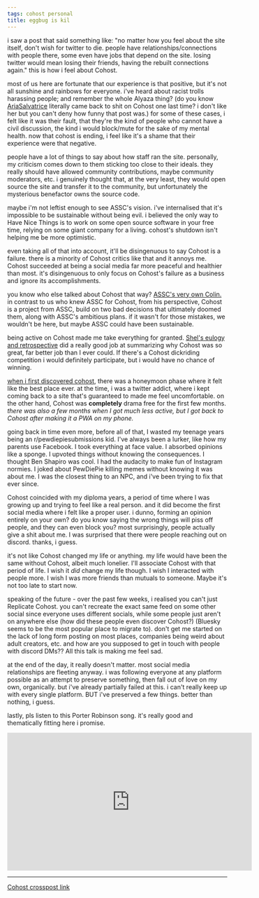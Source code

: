 ```yaml
---
tags: cohost personal
title: eggbug is kil
---
```


i saw a post that said something like: "no matter how you feel about the site itself, don't wish for twitter to die. people have relationships/connections with people there, some even have jobs that depend on the site. losing twitter would mean losing their friends, having the rebuilt connections again." this is how i feel about Cohost.

most of us here are fortunate that our experience is that positive, but it's not all sunshine and rainbows for everyone. i've heard about racist trolls harassing people; and remember the whole Alyaza thing? (do you know [AriaSalvatrice](https://cohost.org/AriaSalvatrice/post/7613926-wow-i-have-a-lot-of) literally came back to shit on Cohost one last time? i don't like her but you can't deny how funny that post was.) for some of these cases, i felt like it was their fault, that they're the kind of people who cannot have a civil discussion, the kind i would block/mute for the sake of my mental health. now that cohost is ending, i feel like it's a shame that their experience were that negative.

people have a lot of things to say about how staff ran the site. personally, my criticism comes down to them sticking too close to their ideals. they really should have allowed community contributions, maybe community moderators, etc. i genuinely thought that, at the very least, they would open source the site and transfer it to the community, but unfortunately the mysterious benefactor owns the source code.

maybe i'm not leftist enough to see ASSC's vision. i've internalised that it's impossible to be sustainable without being evil. i believed the only way to Have Nice Things is to work on some open source software in your free time, relying on some giant company for a living. cohost's shutdown isn't helping me be more optimistic.

even taking all of that into account, it'll be disingenuous to say Cohost is a failure. there is a minority of Cohost critics like that and it annoys me. Cohost succeeded at being a social media far more peaceful and healthier than most. it's disingenuous to only focus on Cohost's failure as a business and ignore its accomplishments.

you know who else talked about Cohost that way? [ASSC's very own Colin.](https://gameboat.org/2024/09/10/some-thoughts-on-the-end-of-cohost/) in contrast to us who knew ASSC for Cohost, from his perspective, Cohost is a project from ASSC, build on two bad decisions that ultimately doomed them, along with ASSC's ambitious plans. if it wasn't for those mistakes, we wouldn't be here, but maybe ASSC could have been sustainable.

being active on Cohost made me take everything for granted. [Shel's eulogy and retrospective](https://shelraphen.com/cohost-eulogy-retrospective/) did a really good job at summarizing why Cohost was so great, far better job than I ever could. If there's a Cohost dickriding competition i would definitely participate, but i would have no chance of winning.

[when i first discovered cohost](https://cohost.org/meow-d/post/154037-first-post), there was a honeymoon phase where it felt like the best place ever. at the time, i was a twitter addict, where i kept coming back to a site that's guaranteed to made me feel uncomfortable. on the other hand, Cohost was **completely** drama free for the first few months. _there was also a few months when I got much less active, but I got back to Cohost after making it a PWA on my phone._

going back in time even more, before all of that, I wasted my teenage years being an r/pewdiepiesubmissions kid. I've always been a lurker, like how my parents use Facebook. I took everything at face value. I absorbed opinions like a sponge. I upvoted things without knowing the consequences. I thought Ben Shapiro was cool. I had the audacity to make fun of Instagram normies. I joked about PewDiePie killing memes without knowing it was about me. I was the closest thing to an NPC, and i've been trying to fix that ever since.

Cohost coincided with my diploma years, a period of time where I was growing up and trying to feel like a real person. and it did become the first social media where i felt like a proper user. i dunno, forming an opinion entirely on your own? do you know saying the wrong things will piss off people, and they can even block you? most surprisingly, people actually give a shit about me. I was surprised that there were people reaching out on discord. thanks, i guess.

it's not like Cohost changed my life or anything. my life would have been the same without Cohost, albeit much lonelier. I'll associate Cohost with that period of life. I wish it _did_ change my life though. I wish I interacted with people more. I wish I was more friends than mutuals to someone. Maybe it's not too late to start now.

speaking of the future - over the past few weeks, i realised you can't just Replicate Cohost. you can't recreate the exact same feed on some other social since everyone uses different socials, while some people just aren't on anywhere else (how did these people even discover Cohost?) (Bluesky seems to be the most popular place to migrate to). don't get me started on the lack of long form posting on most places, companies being weird about adult creators, etc. and how are you supposed to get in touch with people with discord DMs?? All this talk is making me feel sad.

at the end of the day, it really doesn't matter. most social media relationships are fleeting anyway. i was following everyone at any platform possible as an attempt to preserve something, then fall out of love on my own, organically. but i've already partially failed at this. i can't really keep up with every single platform. BUT i've preserved a few things. better than nothing, i guess.

lastly, pls listen to this Porter Robinson song. it's really good and thematically fitting here i promise.

<iframe width="560" height="315" src="https://www.youtube.com/embed/3y1gPtOD1N8?si=8rvkZvImwkLGxcoM" title="YouTube video player" frameborder="0" allow="accelerometer; autoplay; clipboard-write; encrypted-media; gyroscope; picture-in-picture; web-share" referrerpolicy="strict-origin-when-cross-origin" allowfullscreen></iframe>

---

[Cohost crosspost link](https://cohost.org/meow-d/post/7867321-blog-link-https)

